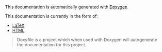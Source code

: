 This documentation is automatically generated with [Doxygen](http://www.stack.nl/~dimitri/doxygen/index.html).

This documentation is currently in the form of:

- [LaTeX](latex/refman.pdf?raw=true)
- [HTML](https://rawgithub.com/macGRID-SRN/hitchBOT/documentation/documentation/html/index.html)


> Doxyfile is a project which when used with Doxygen will autogenerate the documentation for this project.